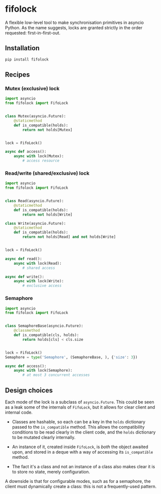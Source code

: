 # fifolock

A flexible low-level tool to make synchronisation primitives in asyncio Python. As the name suggests, locks are granted strictly in the order requested: first-in-first-out.


## Installation

```bash
pip install fifolock
```


## Recipes

### Mutex (exclusive) lock

```python
import asyncio
from fifolock import FifoLock


class Mutex(asyncio.Future):
    @staticmethod
    def is_compatible(holds):
        return not holds[Mutex]


lock = FifoLock()

async def access():
    async with lock(Mutex):
        # access resource
```

### Read/write (shared/exclusive) lock

```python
import asyncio
from fifolock import FifoLock


class Read(asyncio.Future):
    @staticmethod
    def is_compatible(holds):
        return not holds[Write]

class Write(asyncio.Future):
    @staticmethod
    def is_compatible(holds):
        return not holds[Read] and not holds[Write]


lock = FifoLock()

async def read():
    async with lock(Read):
        # shared access

async def write():
    async with lock(Write):
        # exclusive access
```

### Semaphore

```python
import asyncio
from fifolock import FifoLock


class SemaphoreBase(asyncio.Future):
    @classmethod
    def is_compatible(cls, holds):
        return holds[cls] < cls.size


lock = FifoLock()
Semaphore = type('Semaphore', (SemaphoreBase, ), {'size': 3})

async def access():
    async with lock(Semaphore):
        # at most 3 concurrent accesses
```


## Design choices

Each mode of the lock is a subclass of `asyncio.Future`. This could be seen as a leak some of the internals of `FifoLock`, but it allows for clear client and internal code.

- Classes are hashable, so each can be a key in the `holds` dictionary passed to the `is_compatible` method. This allows the compatibility conditions to be read clearly in the client code, and the `holds` dictionary to be mutated clearly internally.

- An instance of it, created inside `FifoLock`, is _both_ the object awaited upon, and stored in a deque with a way of accessing its `is_compatible` method.

- The fact it's a class and not an instance of a class also makes clear it is to store no state, merely configuration.

A downside is that for configurable modes, such as for a semaphore, the client must dynamically create a class: this is not a frequently-used pattern.
